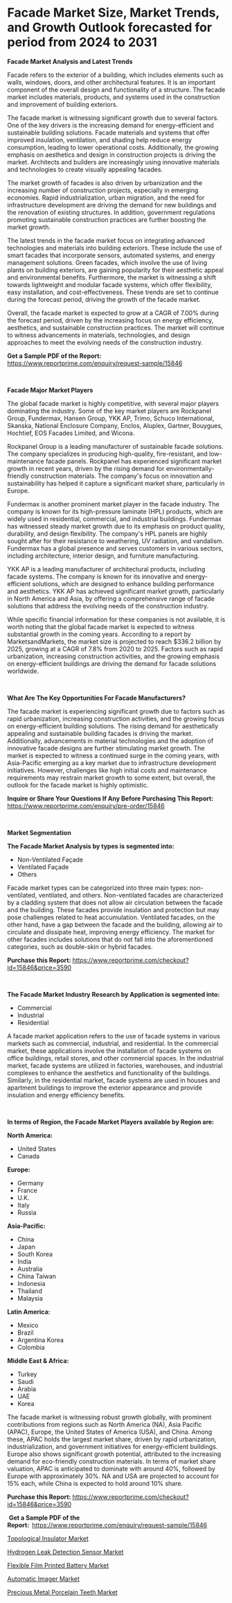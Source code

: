 <p><h1>Facade Market Size, Market Trends, and Growth Outlook forecasted for period from 2024 to 2031</h1></p><p><strong>Facade Market Analysis and Latest Trends</strong></p>
<p><p>Facade refers to the exterior of a building, which includes elements such as walls, windows, doors, and other architectural features. It is an important component of the overall design and functionality of a structure. The facade market includes materials, products, and systems used in the construction and improvement of building exteriors.</p><p>The facade market is witnessing significant growth due to several factors. One of the key drivers is the increasing demand for energy-efficient and sustainable building solutions. Facade materials and systems that offer improved insulation, ventilation, and shading help reduce energy consumption, leading to lower operational costs. Additionally, the growing emphasis on aesthetics and design in construction projects is driving the market. Architects and builders are increasingly using innovative materials and technologies to create visually appealing facades.</p><p>The market growth of facades is also driven by urbanization and the increasing number of construction projects, especially in emerging economies. Rapid industrialization, urban migration, and the need for infrastructure development are driving the demand for new buildings and the renovation of existing structures. In addition, government regulations promoting sustainable construction practices are further boosting the market growth.</p><p>The latest trends in the facade market focus on integrating advanced technologies and materials into building exteriors. These include the use of smart facades that incorporate sensors, automated systems, and energy management solutions. Green facades, which involve the use of living plants on building exteriors, are gaining popularity for their aesthetic appeal and environmental benefits. Furthermore, the market is witnessing a shift towards lightweight and modular facade systems, which offer flexibility, easy installation, and cost-effectiveness. These trends are set to continue during the forecast period, driving the growth of the facade market.</p><p>Overall, the facade market is expected to grow at a CAGR of 7.00% during the forecast period, driven by the increasing focus on energy efficiency, aesthetics, and sustainable construction practices. The market will continue to witness advancements in materials, technologies, and design approaches to meet the evolving needs of the construction industry.</p></p>
<p><strong>Get a Sample PDF of the Report:&nbsp;</strong> <a href="https://www.reportprime.com/enquiry/request-sample/15846">https://www.reportprime.com/enquiry/request-sample/15846</a></p>
<p>&nbsp;</p>
<p><strong>Facade Major Market Players</strong></p>
<p><p>The global facade market is highly competitive, with several major players dominating the industry. Some of the key market players are Rockpanel Group, Fundermax, Hansen Group, YKK AP, Trimo, Schuco International, Skanska, National Enclosure Company, Enclos, Aluplex, Gartner, Bouygues, Hochtief, EOS Facades Limited, and Wicona.</p><p>Rockpanel Group is a leading manufacturer of sustainable facade solutions. The company specializes in producing high-quality, fire-resistant, and low-maintenance facade panels. Rockpanel has experienced significant market growth in recent years, driven by the rising demand for environmentally-friendly construction materials. The company's focus on innovation and sustainability has helped it capture a significant market share, particularly in Europe.</p><p>Fundermax is another prominent market player in the facade industry. The company is known for its high-pressure laminate (HPL) products, which are widely used in residential, commercial, and industrial buildings. Fundermax has witnessed steady market growth due to its emphasis on product quality, durability, and design flexibility. The company's HPL panels are highly sought after for their resistance to weathering, UV radiation, and vandalism. Fundermax has a global presence and serves customers in various sectors, including architecture, interior design, and furniture manufacturing.</p><p>YKK AP is a leading manufacturer of architectural products, including facade systems. The company is known for its innovative and energy-efficient solutions, which are designed to enhance building performance and aesthetics. YKK AP has achieved significant market growth, particularly in North America and Asia, by offering a comprehensive range of facade solutions that address the evolving needs of the construction industry.</p><p>While specific financial information for these companies is not available, it is worth noting that the global facade market is expected to witness substantial growth in the coming years. According to a report by MarketsandMarkets, the market size is projected to reach $336.2 billion by 2025, growing at a CAGR of 7.8% from 2020 to 2025. Factors such as rapid urbanization, increasing construction activities, and the growing emphasis on energy-efficient buildings are driving the demand for facade solutions worldwide.</p></p>
<p>&nbsp;</p>
<p><strong>What Are The Key Opportunities For Facade Manufacturers?</strong></p>
<p><p>The facade market is experiencing significant growth due to factors such as rapid urbanization, increasing construction activities, and the growing focus on energy-efficient building solutions. The rising demand for aesthetically appealing and sustainable building facades is driving the market. Additionally, advancements in material technologies and the adoption of innovative facade designs are further stimulating market growth. The market is expected to witness a continued surge in the coming years, with Asia-Pacific emerging as a key market due to infrastructure development initiatives. However, challenges like high initial costs and maintenance requirements may restrain market growth to some extent, but overall, the outlook for the facade market is highly optimistic.</p></p>
<p><strong>Inquire or Share Your Questions If Any Before Purchasing This Report:</strong> <a href="https://www.reportprime.com/enquiry/pre-order/15846">https://www.reportprime.com/enquiry/pre-order/15846</a></p>
<p>&nbsp;</p>
<p><strong>Market Segmentation</strong></p>
<p><strong>The Facade Market Analysis by types is segmented into:</strong></p>
<p><ul><li>Non-Ventilated Façade</li><li>Ventilated Façade</li><li>Others</li></ul></p>
<p><p>Facade market types can be categorized into three main types: non-ventilated, ventilated, and others. Non-ventilated facades are characterized by a cladding system that does not allow air circulation between the facade and the building. These facades provide insulation and protection but may pose challenges related to heat accumulation. Ventilated facades, on the other hand, have a gap between the facade and the building, allowing air to circulate and dissipate heat, improving energy efficiency. The market for other facades includes solutions that do not fall into the aforementioned categories, such as double-skin or hybrid facades.</p></p>
<p><strong>Purchase this Report:&nbsp;</strong><a href="https://www.reportprime.com/checkout?id=15846&price=3590">https://www.reportprime.com/checkout?id=15846&price=3590</a></p>
<p>&nbsp;</p>
<p><strong>The Facade Market Industry Research by Application is segmented into:</strong></p>
<p><ul><li>Commercial</li><li>Industrial</li><li>Residential</li></ul></p>
<p><p>A facade market application refers to the use of facade systems in various markets such as commercial, industrial, and residential. In the commercial market, these applications involve the installation of facade systems on office buildings, retail stores, and other commercial spaces. In the industrial market, facade systems are utilized in factories, warehouses, and industrial complexes to enhance the aesthetics and functionality of the buildings. Similarly, in the residential market, facade systems are used in houses and apartment buildings to improve the exterior appearance and provide insulation and energy efficiency benefits.</p></p>
<p>&nbsp;</p>
<p><strong>In terms of Region, the Facade Market Players available by Region are:</strong></p>
<p>
    <p> <strong> North America: </strong>
        <ul>
            <li>United States</li>
            <li>Canada</li>
        </ul>
        </p> 
    <p> <strong> Europe: </strong>
        <ul>
            <li>Germany</li>
            <li>France</li>
            <li>U.K.</li>
            <li>Italy</li>
            <li>Russia</li>
        </ul>
        </p> 
    <p> <strong> Asia-Pacific: </strong>
        <ul>
            <li>China</li>
            <li>Japan</li>
            <li>South Korea</li>
            <li>India</li>
            <li>Australia</li>
            <li>China Taiwan</li>
            <li>Indonesia</li>
            <li>Thailand</li>
            <li>Malaysia</li>
        </ul>
        </p> 
    <p> <strong> Latin America: </strong>
        <ul>
            <li>Mexico</li>
            <li>Brazil</li>
            <li>Argentina Korea</li>
            <li>Colombia</li>
        </ul>
        </p> 
    <p> <strong> Middle East & Africa: </strong>
        <ul>
            <li>Turkey</li>
            <li>Saudi</li>
            <li>Arabia</li>
            <li>UAE</li>
            <li>Korea</li>
        </ul>
    </p>
    </p>
<p><p>The facade market is witnessing robust growth globally, with prominent contributions from regions such as North America (NA), Asia Pacific (APAC), Europe, the United States of America (USA), and China. Among these, APAC holds the largest market share, driven by rapid urbanization, industrialization, and government initiatives for energy-efficient buildings. Europe also shows significant growth potential, attributed to the increasing demand for eco-friendly construction materials. In terms of market share valuation, APAC is anticipated to dominate with around 40%, followed by Europe with approximately 30%. NA and USA are projected to account for 15% each, while China is expected to hold around 10% share.</p></p>
<p><strong>Purchase this Report: </strong><a href="https://www.reportprime.com/checkout?id=15846&price=3590">https://www.reportprime.com/checkout?id=15846&price=3590</a></p>
<p>&nbsp;<strong>Get a Sample PDF of the Report:&nbsp;&nbsp;</strong><a href="https://www.reportprime.com/enquiry/request-sample/15846">https://www.reportprime.com/enquiry/request-sample/15846</a></p>
<p><strong></strong></p>
<p><p><a href="https://medium.com/@nyahreinger/topological-insulator-market-furnishes-information-on-market-share-market-trends-and-market-6a4f36609e64">Topological Insulator Market</a></p><p><a href="https://medium.com/@nyahreinger/hydrogen-leak-detection-sensor-market-analysis-its-cagr-market-segmentation-and-global-industry-017f91cd10f6">Hydrogen Leak Detection Sensor Market</a></p><p><a href="https://medium.com/@nyahreinger/flexible-film-printed-battery-market-share-evolution-and-market-growth-trends-2024-2031-24de56de64d5">Flexible Film Printed Battery Market</a></p><p><a href="https://medium.com/@nyahreinger/automatic-imager-market-outlook-industry-overview-and-forecast-2024-to-2031-edc718bcb4da">Automatic Imager Market</a></p><p><a href="https://medium.com/@nyahreinger/precious-metal-porcelain-teeth-market-size-cagr-trends-2024-2030-6645b1f1d005">Precious Metal Porcelain Teeth Market</a></p></p>